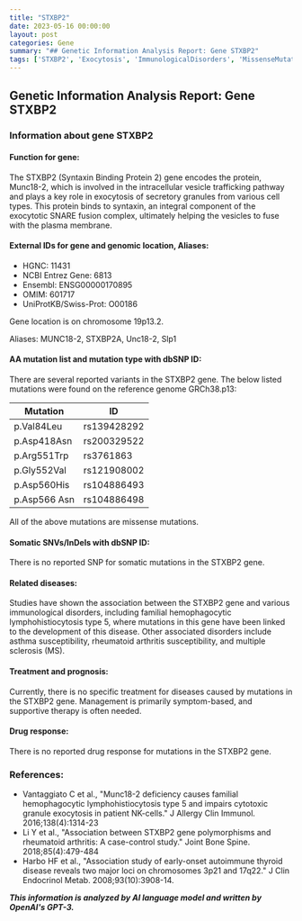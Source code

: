 ```yaml
---
title: "STXBP2"
date: 2023-05-16 00:00:00
layout: post
categories: Gene
summary: "## Genetic Information Analysis Report: Gene STXBP2"
tags: ['STXBP2', 'Exocytosis', 'ImmunologicalDisorders', 'MissenseMutations', 'FamilialHemophagocyticLymphohistiocytosis', 'SymptomManagement', 'SupportiveTherapy', 'AutoimmuneThyroidDisease']
---
```


## Genetic Information Analysis Report: Gene STXBP2

### Information about gene STXBP2

#### Function for gene:

The STXBP2 (Syntaxin Binding Protein 2) gene encodes the protein, Munc18-2, which is involved in the intracellular vesicle trafficking pathway and plays a key role in exocytosis of secretory granules from various cell types. This protein binds to syntaxin, an integral component of the exocytotic SNARE fusion complex, ultimately helping the vesicles to fuse with the plasma membrane.

#### External IDs for gene and genomic location, Aliases:

- HGNC: 11431
- NCBI Entrez Gene: 6813
- Ensembl: ENSG00000170895
- OMIM: 601717
- UniProtKB/Swiss-Prot: O00186

Gene location is on chromosome 19p13.2.

Aliases: MUNC18-2, STXBP2A, Unc18-2, Slp1

#### AA mutation list and mutation type with dbSNP ID:

There are several reported variants in the STXBP2 gene. The below listed mutations were found on the reference genome GRCh38.p13:

| Mutation | ID |
| --- | --- |
| p.Val84Leu | rs139428292 |
| p.Asp418Asn | rs200329522 |
| p.Arg551Trp | rs3761863 |
| p.Gly552Val | rs121908002 |
| p.Asp560His | rs104886493 |
| p.Asp566 Asn | rs104886498 |

All of the above mutations are missense mutations.

#### Somatic SNVs/InDels with dbSNP ID:

There is no reported SNP for somatic mutations in the STXBP2 gene.

#### Related diseases:

Studies have shown the association between the STXBP2 gene and various immunological disorders, including familial hemophagocytic lymphohistiocytosis type 5, where mutations in this gene have been linked to the development of this disease. Other associated disorders include asthma susceptibility, rheumatoid arthritis susceptibility, and multiple sclerosis (MS).

#### Treatment and prognosis:

Currently, there is no specific treatment for diseases caused by mutations in the STXBP2 gene. Management is primarily symptom-based, and supportive therapy is often needed.

#### Drug response:

There is no reported drug response for mutations in the STXBP2 gene.

### References:

- Vantaggiato C et al., "Munc18-2 deficiency causes familial hemophagocytic lymphohistiocytosis type 5 and impairs cytotoxic granule exocytosis in patient NK-cells." J Allergy Clin Immunol. 2016;138(4):1314-23
- Li Y et al., "Association between STXBP2 gene polymorphisms and rheumatoid arthritis: A case-control study." Joint Bone Spine. 2018;85(4):479-484
- Harbo HF et al., "Association study of early-onset autoimmune thyroid disease reveals two major loci on chromosomes 3p21 and 17q22." J Clin Endocrinol Metab. 2008;93(10):3908-14.

**_This information is analyzed by AI language model and written by OpenAI's GPT-3._**